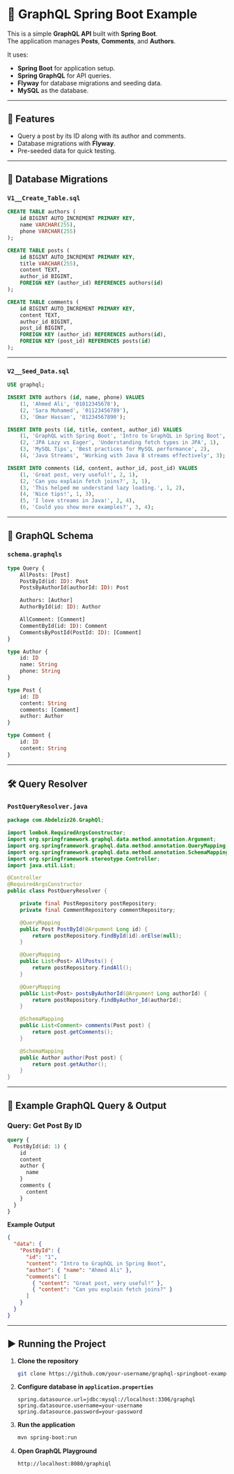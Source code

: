 
# 📌 GraphQL Spring Boot Example

This is a simple **GraphQL API** built with **Spring Boot**.  
The application manages **Posts**, **Comments**, and **Authors**.  

It uses:
- **Spring Boot** for application setup.
- **Spring GraphQL** for API queries.
- **Flyway** for database migrations and seeding data.
- **MySQL** as the database.

---

## 🚀 Features
- Query a post by its ID along with its author and comments.
- Database migrations with **Flyway**.
- Pre-seeded data for quick testing.

---

## 📂 Database Migrations

### **`V1__Create_Table.sql`**
```sql
CREATE TABLE authors (
    id BIGINT AUTO_INCREMENT PRIMARY KEY,
    name VARCHAR(255),
    phone VARCHAR(255)
);

CREATE TABLE posts (
    id BIGINT AUTO_INCREMENT PRIMARY KEY,
    title VARCHAR(255),
    content TEXT,
    author_id BIGINT,
    FOREIGN KEY (author_id) REFERENCES authors(id)
);

CREATE TABLE comments (
    id BIGINT AUTO_INCREMENT PRIMARY KEY,
    content TEXT,
    author_id BIGINT,
    post_id BIGINT,
    FOREIGN KEY (author_id) REFERENCES authors(id),
    FOREIGN KEY (post_id) REFERENCES posts(id)
);
````

---

### **`V2__Seed_Data.sql`**

```sql
USE graphql;

INSERT INTO authors (id, name, phone) VALUES
    (1, 'Ahmed Ali', '01012345678'),
    (2, 'Sara Mohamed', '01123456789'),
    (3, 'Omar Hassan', '01234567890');

INSERT INTO posts (id, title, content, author_id) VALUES
    (1, 'GraphQL with Spring Boot', 'Intro to GraphQL in Spring Boot', 1),
    (2, 'JPA Lazy vs Eager', 'Understanding fetch types in JPA', 1),
    (3, 'MySQL Tips', 'Best practices for MySQL performance', 2),
    (4, 'Java Streams', 'Working with Java 8 streams effectively', 3);

INSERT INTO comments (id, content, author_id, post_id) VALUES
    (1, 'Great post, very useful!', 2, 1),
    (2, 'Can you explain fetch joins?', 3, 1),
    (3, 'This helped me understand lazy loading.', 1, 2),
    (4, 'Nice tips!', 1, 3),
    (5, 'I love streams in Java!', 2, 4),
    (6, 'Could you show more examples?', 3, 4);
```

---

## 📜 GraphQL Schema

### **`schema.graphqls`**

```graphql
type Query {
    AllPosts: [Post]
    PostById(id: ID): Post
    PostsByAuthorId(authorId: ID): Post

    Authors: [Author]
    AuthorById(id: ID): Author

    AllComment: [Comment]
    CommentById(id: ID): Comment
    CommentsByPostId(PostId: ID): [Comment]
}

type Author {
    id: ID
    name: String
    phone: String
}

type Post {
    id: ID
    content: String
    comments: [Comment]
    author: Author
}

type Comment {
    id: ID
    content: String
}
```

---

## 🛠 Query Resolver

### **`PostQueryResolver.java`**

```java
package com.Abdelziz26.GraphQl;

import lombok.RequiredArgsConstructor;
import org.springframework.graphql.data.method.annotation.Argument;
import org.springframework.graphql.data.method.annotation.QueryMapping;
import org.springframework.graphql.data.method.annotation.SchemaMapping;
import org.springframework.stereotype.Controller;
import java.util.List;

@Controller
@RequiredArgsConstructor
public class PostQueryResolver {

    private final PostRepository postRepository;
    private final CommentRepository commentRepository;

    @QueryMapping
    public Post PostById(@Argument Long id) {
        return postRepository.findById(id).orElse(null);
    }

    @QueryMapping
    public List<Post> AllPosts() {
        return postRepository.findAll();
    }

    @QueryMapping
    public List<Post> postsByAuthorId(@Argument Long authorId) {
        return postRepository.findByAuthor_Id(authorId);
    }

    @SchemaMapping
    public List<Comment> comments(Post post) {
        return post.getComments();
    }

    @SchemaMapping
    public Author author(Post post) {
        return post.getAuthor();
    }
}
```

---

## 🧪 Example GraphQL Query & Output

### **Query: Get Post By ID**

```graphql
query {
  PostById(id: 1) {
    id
    content
    author {
      name
    }
    comments {
      content
    }
  }
}
```

**Example Output**

```json
{
  "data": {
    "PostById": {
      "id": "1",
      "content": "Intro to GraphQL in Spring Boot",
      "author": { "name": "Ahmed Ali" },
      "comments": [
        { "content": "Great post, very useful!" },
        { "content": "Can you explain fetch joins?" }
      ]
    }
  }
}
```

---

## ▶️ Running the Project

1. **Clone the repository**

   ```bash
   git clone https://github.com/your-username/graphql-springboot-example.git
   ```

2. **Configure database in `application.properties`**

   ```properties
   spring.datasource.url=jdbc:mysql://localhost:3306/graphql
   spring.datasource.username=your-username
   spring.datasource.password=your-password
   ```

3. **Run the application**

   ```bash
   mvn spring-boot:run
   ```

4. **Open GraphQL Playground**

   ```
   http://localhost:8080/graphiql
   ```

```

